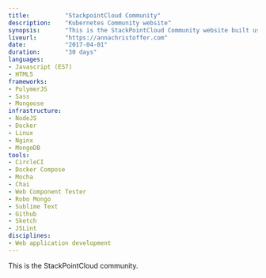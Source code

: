 ```yaml
---
title: 			"StackpointCloud Community"
description:	"Kubernetes Community website"
synopsis:		"This is the StackPointCloud Community website built using NodeJS and PolymerJS."
liveurl:		"https://annachristoffer.com"
date:			"2017-04-01"
duration:		"30 days"
languages: 		
- Javascript (ES7)
- HTML5
frameworks:
- PolymerJS
- Sass
- Mongoose
infrastructure:
- NodeJS
- Docker
- Linux
- Nginx
- MongoDB
tools: 
- CircleCI
- Docker Compose
- Mocha
- Chai
- Web Component Tester
- Robo Mongo
- Sublime Text
- Github
- Sketch
- JSLint
disciplines:
- Web application development
---
```


This is the StackPointCloud community.